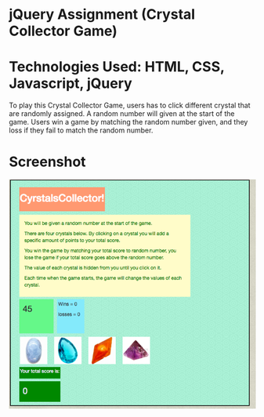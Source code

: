 # jQuery Assignment (Crystal Collector Game)

# Technologies Used: HTML, CSS, Javascript, jQuery
To play this Crystal Collector Game, users has to click different crystal that are randomly assigned.
A random number will given at the start of the game.
Users win a game by matching the random  number given, and they loss if they fail to match the random number.



# Screenshot 

![alt text](assets/images/crystalScreen.png)
